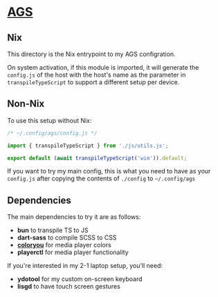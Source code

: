 # [AGS](https://github.com/Aylur/ags)

## Nix

This directory is the Nix entrypoint to my AGS configration.

On system activation, if this module is imported, it will
generate the `config.js` of the host with the host's name
as the parameter in `transpileTypeScript` to support a different
setup per device.

## Non-Nix

To use this setup without Nix:

```js
/* ~/.config/ags/config.js */

import { transpileTypeScript } from './js/utils.js';

export default (await transpileTypeScript('wim')).default;
```

If you want to try my main config, this is what you need to have
as your `config.js` after copying the contents of `./config` to
`~/.config/ags`

## Dependencies

The main dependencies to try it are as follows:

- **bun** to transpile TS to JS
- **dart-sass** to compile SCSS to CSS
- **[coloryou](https://git.nelim.org/matt1432/nixos-configs/src/branch/master/common/pkgs/coloryou)** for media player colors
- **playerctl** for media player functionality

If you're interested in my 2-1 laptop setup, you'll need:

- **ydotool** for my custom on-screen keyboard
- **lisgd** to have touch screen gestures
